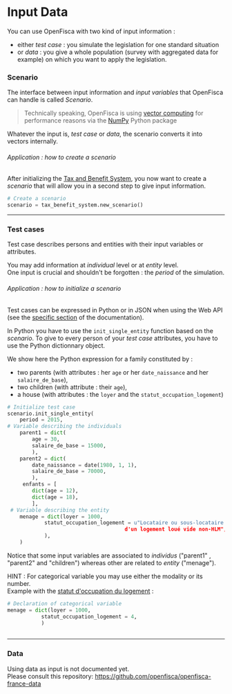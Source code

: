 # Input Data

  You can use OpenFisca with two kind of input information :
  - either *test case* : you simulate the legislation for one standard situation
  - or *data* : you give a whole population (survey with aggregated data for example) on which you want to apply the legislation. 

### Scenario

The interface between input information and *input variables* that OpenFisca can handle is called *Scenario*.

> Technically speaking, OpenFisca is using [vector computing](thinking-in-vectors.md) for performance reasons via the [NumPy](http://www.numpy.org/) Python package

Whatever the input is, *test case* or *data*, the scenario converts it into vectors internally.

###### Application : how to create a scenario

After initializing the [Tax and Benefit System](tax_and_benefit_system.md), you now want to create a *scenario* that will allow you in a second step to give input information.

```python
# Create a scenario
scenario = tax_benefit_system.new_scenario()

```
---

### Test cases 

Test case describes persons and entities with their input variables or attributes.

You may add information at *individual* level or at *entity* level.  
One input is crucial and shouldn't be forgotten : the *period* of the simulation.

###### Application : how to initialize a scenario
Test cases can be expressed in Python or in JSON when using the Web API (see the [specific section](openfisca-web-api/json-data-structures.md) of the documentation).

In Python you have to use the `init_single_entity` function based on the *scenario*. To give to every person of your *test case* attributes, you have to use the Python dictionnary object.

We show here the Python expression for a family constituted by :
- two parents (with attributes : her `age` or her `date_naissance` and her `salaire_de_base`),
- two children (with attribute : their `age`),
- a house (with attributes : the `loyer` and the `statut_occupation_logement`)

```python
# Initialize test case
scenario.init_single_entity(
    period = 2015, 
# Variable describing the individuals
    parent1 = dict(
        age = 30,
        salaire_de_base = 15000,
        ),
    parent2 = dict(
        date_naissance = date(1980, 1, 1),
        salaire_de_base = 70000,
        ),
     enfants = [
        dict(age = 12),
        dict(age = 18),
        ],
 # Variable describing the entity
    menage = dict(loyer = 1000,
            statut_occupation_logement = u"Locataire ou sous-locataire 
                                      d'un logement loué vide non-HLM",
            ),
    )
   ```

Notice that some input variables are associated to *individus* ("parent1" , "parent2" and "children") whereas other are related to *entity* ("menage").



HINT : For categorical variable you may use either the modality or its number.   
Example with the [statut d'occupation du logement](https://legislation.openfisca.fr/variables/statut_occupation_logement) :
 ``` python
 # Declaration of categorical variable
 menage = dict(loyer = 1000,
            statut_occupation_logement = 4,
            )
            
```
---

### Data
Using data as input is not documented yet.    
Please consult this repository:
https://github.com/openfisca/openfisca-france-data